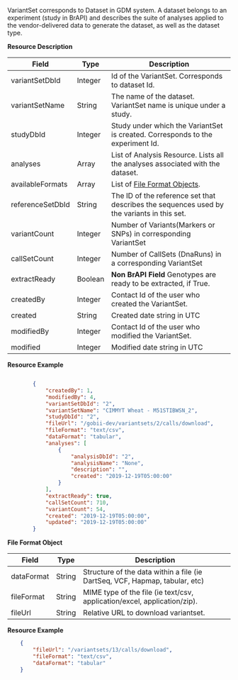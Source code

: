 
VariantSet corresponds to Dataset in GDM system.
A dataset belongs to an experiment (study in BrAPI) and describes the suite of analyses applied to the vendor-delivered data to generate the dataset, as well as the dataset type.

<a name="variantsetresource">**Resource Description**</a>

Field | Type | Description
------|------|------------
variantSetDbId | Integer | Id of the VariantSet. Corresponds to dataset Id.
variantSetName | String | The name of the dataset. VariantSet name is unique under a study.
studyDbId | Integer | Study under which the VariantSet is created. Corresponds to the experiment Id.
analyses | Array | List of Analysis Resource. Lists all the analyses associated with the dataset.
availableFormats | Array | List of [File Format Objects](#fileformatobject).
referenceSetDbId | String | The ID of the reference set that describes the sequences used by the variants in this set.
variantCount | Integer | Number of Variants(Markers or SNPs) in corresponding VariantSet
callSetCount | Integer | Number of CallSets (DnaRuns) in a corresponding VariantSet
extractReady | Boolean | **Non BrAPI Field** Genotypes are ready to be extracted, if True. 
createdBy | Integer | Contact Id of the user who created the VariantSet.
created | String | Created date string in UTC
modifiedBy | Integer | Contact Id of the user who modified the VariantSet.
modified | Integer | Modified date string in UTC

<a name="variantsetresourceexample">**Resource Example**</a>

```json

        {
            "createdBy": 1,
            "modifiedBy": 4,
            "variantSetDbId": "2",
            "variantSetName": "CIMMYT Wheat - M51STIBWSN_2",
            "studyDbId": "2",
            "fileUrl": "/gobii-dev/variantsets/2/calls/download",
            "fileFormat": "text/csv",
            "dataFormat": "tabular",
            "analyses": [
                {
                    "analysisDbId": "2",
                    "analysisName": "None",
                    "description": "",
                    "created": "2019-12-19T05:00:00"
                }
            ],
            "extractReady": true,
            "callSetCount": 710,
            "variantCount": 54,
            "created": "2019-12-19T05:00:00",
            "updated": "2019-12-19T05:00:00"
        } 

```
<a name="fileformatsobject">**File Format Object**</a>

Field | Type | Description
------|------|------------
dataFormat | String | Structure of the data within a file (ie DartSeq, VCF, Hapmap, tabular, etc)
fileFormat | String | MIME type of the file (ie text/csv, application/excel, application/zip).
fileUrl | String | Relative URL to download variantset.


<a name="fileformatobjectexample">**Resource Example**</a>

```json
    {
        "fileUrl": "/variantsets/13/calls/download",
        "fileFormat": "text/csv",
        "dataFormat": "tabular"
    }
```
